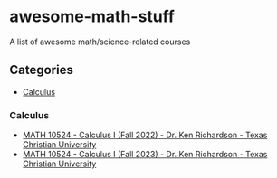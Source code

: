 # awesome-math-stuff
A list of awesome math/science-related courses

## Categories
 - [Calculus](#calculus)

### Calculus

 - [MATH 10524 - Calculus I (Fall 2022) - Dr. Ken Richardson - Texas Christian University](https://faculty.tcu.edu/richardson/2022F_calc1/)
 - [MATH 10524 - Calculus I (Fall 2023) - Dr. Ken Richardson - Texas Christian University](https://faculty.tcu.edu/richardson/2023F_calc1/)

